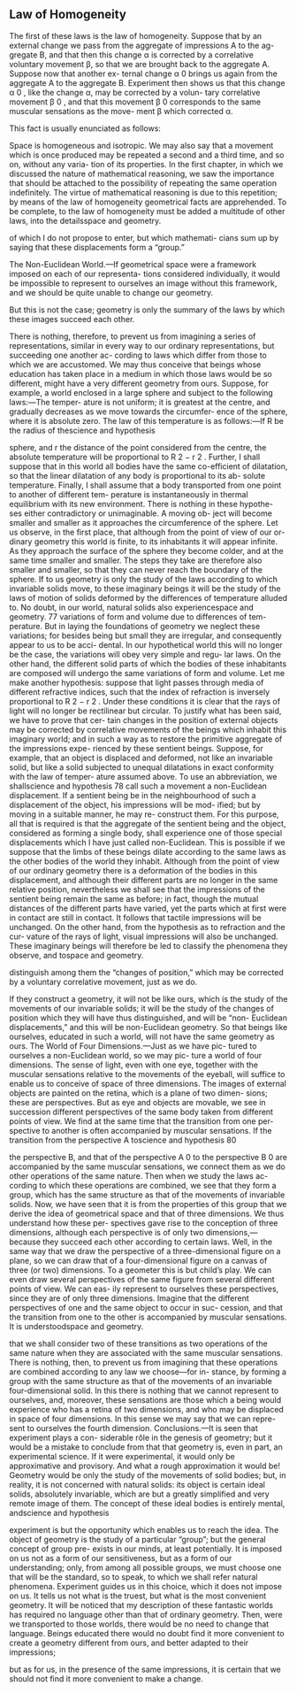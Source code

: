 ## Law of Homogeneity

The first of these laws is the law of homogeneity. Suppose that by an external change
we pass from the aggregate of impressions A to the ag-
gregate B, and that then this change α is corrected by a
correlative voluntary movement β, so that we are brought
back to the aggregate A. Suppose now that another ex-
ternal change α 0 brings us again from the aggregate A
to the aggregate B. Experiment then shows us that this
change α 0 , like the change α, may be corrected by a volun-
tary correlative movement β 0 , and that this movement β 0
corresponds to the same muscular sensations as the move-
ment β which corrected α.

This fact is usually enunciated as follows:

Space is homogeneous and isotropic. We may also say that a
movement which is once produced may be repeated a
second and a third time, and so on, without any varia-
tion of its properties. In the first chapter, in which we
discussed the nature of mathematical reasoning, we saw
the importance that should be attached to the possibility
of repeating the same operation indefinitely. The virtue
of mathematical reasoning is due to this repetition; by
means of the law of homogeneity geometrical facts are
apprehended. To be complete, to the law of homogeneity
must be added a multitude of other laws, into the detailsspace and geometry.

of which I do not propose to enter, but which mathemati-
cians sum up by saying that these displacements form a
“group.”

The Non-Euclidean World.—If geometrical space were a framework imposed on each of our representa-
tions considered individually, it would be impossible to
represent to ourselves an image without this framework,
and we should be quite unable to change our geometry.

But this is not the case; geometry is only the summary of the laws by which these images succeed each other. 

There is nothing, therefore, to prevent us from imagining
a series of representations, similar in every way to our
ordinary representations, but succeeding one another ac-
cording to laws which differ from those to which we are
accustomed. We may thus conceive that beings whose
education has taken place in a medium in which those
laws would be so different, might have a very different
geometry from ours.
Suppose, for example, a world enclosed in a large
sphere and subject to the following laws:—The temper-
ature is not uniform; it is greatest at the centre, and
gradually decreases as we move towards the circumfer-
ence of the sphere, where it is absolute zero. The law of
this temperature is as follows:—If R be the radius of thescience and hypothesis

sphere, and r the distance of the point considered from
the centre, the absolute temperature will be proportional
to R 2 − r 2 . Further, I shall suppose that in this world
all bodies have the same co-efficient of dilatation, so that
the linear dilatation of any body is proportional to its ab-
solute temperature. Finally, I shall assume that a body
transported from one point to another of different tem-
perature is instantaneously in thermal equilibrium with
its new environment. There is nothing in these hypothe-
ses either contradictory or unimaginable. A moving ob-
ject will become smaller and smaller as it approaches the
circumference of the sphere. Let us observe, in the first
place, that although from the point of view of our or-
dinary geometry this world is finite, to its inhabitants
it will appear infinite. As they approach the surface of
the sphere they become colder, and at the same time
smaller and smaller. The steps they take are therefore
also smaller and smaller, so that they can never reach
the boundary of the sphere. If to us geometry is only
the study of the laws according to which invariable solids
move, to these imaginary beings it will be the study of
the laws of motion of solids deformed by the differences
of temperature alluded to.
No doubt, in our world, natural solids also experiencespace and geometry.
77
variations of form and volume due to differences of tem-
perature. But in laying the foundations of geometry we
neglect these variations; for besides being but small they
are irregular, and consequently appear to us to be acci-
dental. In our hypothetical world this will no longer be
the case, the variations will obey very simple and regu-
lar laws. On the other hand, the different solid parts of
which the bodies of these inhabitants are composed will
undergo the same variations of form and volume.
Let me make another hypothesis: suppose that light
passes through media of different refractive indices, such
that the index of refraction is inversely proportional
to R 2 − r 2 . Under these conditions it is clear that the
rays of light will no longer be rectilinear but circular. To
justify what has been said, we have to prove that cer-
tain changes in the position of external objects may be
corrected by correlative movements of the beings which
inhabit this imaginary world; and in such a way as to
restore the primitive aggregate of the impressions expe-
rienced by these sentient beings. Suppose, for example,
that an object is displaced and deformed, not like an
invariable solid, but like a solid subjected to unequal
dilatations in exact conformity with the law of temper-
ature assumed above. To use an abbreviation, we shallscience and hypothesis
78
call such a movement a non-Euclidean displacement.
If a sentient being be in the neighbourhood of such a
displacement of the object, his impressions will be mod-
ified; but by moving in a suitable manner, he may re-
construct them. For this purpose, all that is required is
that the aggregate of the sentient being and the object,
considered as forming a single body, shall experience one
of those special displacements which I have just called
non-Euclidean. This is possible if we suppose that the
limbs of these beings dilate according to the same laws
as the other bodies of the world they inhabit.
Although from the point of view of our ordinary
geometry there is a deformation of the bodies in this
displacement, and although their different parts are no
longer in the same relative position, nevertheless we shall
see that the impressions of the sentient being remain the
same as before; in fact, though the mutual distances
of the different parts have varied, yet the parts which
at first were in contact are still in contact. It follows
that tactile impressions will be unchanged. On the other
hand, from the hypothesis as to refraction and the cur-
vature of the rays of light, visual impressions will also
be unchanged. These imaginary beings will therefore
be led to classify the phenomena they observe, and tospace and geometry.

distinguish among them the “changes of position,” which
may be corrected by a voluntary correlative movement,
just as we do.


If they construct a geometry, it will not be like ours,
which is the study of the movements of our invariable
solids; it will be the study of the changes of position
which they will have thus distinguished, and will be “non-
Euclidean displacements,” and this will be non-Euclidean
geometry. So that beings like ourselves, educated in such
a world, will not have the same geometry as ours.
The World of Four Dimensions.—Just as we have pic-
tured to ourselves a non-Euclidean world, so we may pic-
ture a world of four dimensions.
The sense of light, even with one eye, together with
the muscular sensations relative to the movements of the
eyeball, will suffice to enable us to conceive of space of
three dimensions. The images of external objects are
painted on the retina, which is a plane of two dimen-
sions; these are perspectives. But as eye and objects are
movable, we see in succession different perspectives of
the same body taken from different points of view. We
find at the same time that the transition from one per-
spective to another is often accompanied by muscular
sensations. If the transition from the perspective A toscience and hypothesis
80

the perspective B, and that of the perspective A 0 to the
perspective B 0 are accompanied by the same muscular
sensations, we connect them as we do other operations
of the same nature. Then when we study the laws ac-
cording to which these operations are combined, we see
that they form a group, which has the same structure
as that of the movements of invariable solids. Now, we
have seen that it is from the properties of this group
that we derive the idea of geometrical space and that of
three dimensions. We thus understand how these per-
spectives gave rise to the conception of three dimensions,
although each perspective is of only two dimensions,—
because they succeed each other according to certain laws.
Well, in the same way that we draw the perspective of
a three-dimensional figure on a plane, so we can draw
that of a four-dimensional figure on a canvas of three
(or two) dimensions. To a geometer this is but child’s
play. We can even draw several perspectives of the same
figure from several different points of view. We can eas-
ily represent to ourselves these perspectives, since they
are of only three dimensions. Imagine that the different
perspectives of one and the same object to occur in suc-
cession, and that the transition from one to the other is
accompanied by muscular sensations. It is understoodspace and geometry.

that we shall consider two of these transitions as two
operations of the same nature when they are associated
with the same muscular sensations. There is nothing,
then, to prevent us from imagining that these operations
are combined according to any law we choose—for in-
stance, by forming a group with the same structure as
that of the movements of an invariable four-dimensional
solid. In this there is nothing that we cannot represent
to ourselves, and, moreover, these sensations are those
which a being would experience who has a retina of two
dimensions, and who may be displaced in space of four
dimensions. In this sense we may say that we can repre-
sent to ourselves the fourth dimension.
Conclusions.—It is seen that experiment plays a con-
siderable rôle in the genesis of geometry; but it would be
a mistake to conclude from that that geometry is, even
in part, an experimental science. If it were experimental,
it would only be approximative and provisory. And what
a rough approximation it would be! Geometry would be
only the study of the movements of solid bodies; but, in
reality, it is not concerned with natural solids: its object
is certain ideal solids, absolutely invariable, which are
but a greatly simplified and very remote image of them.
The concept of these ideal bodies is entirely mental, andscience and hypothesis

experiment is but the opportunity which enables us to
reach the idea. The object of geometry is the study of a
particular “group”; but the general concept of group pre-
exists in our minds, at least potentially. It is imposed on
us not as a form of our sensitiveness, but as a form of our
understanding; only, from among all possible groups, we
must choose one that will be the standard, so to speak,
to which we shall refer natural phenomena.
Experiment guides us in this choice, which it does not
impose on us. It tells us not what is the truest, but what
is the most convenient geometry. It will be noticed that
my description of these fantastic worlds has required no
language other than that of ordinary geometry. Then,
were we transported to those worlds, there would be no
need to change that language. Beings educated there
would no doubt find it more convenient to create a geometry different from ours, and better adapted to their impressions; 

but as for us, in the presence of the same impressions, it is certain that we should not find it more
convenient to make a change.
